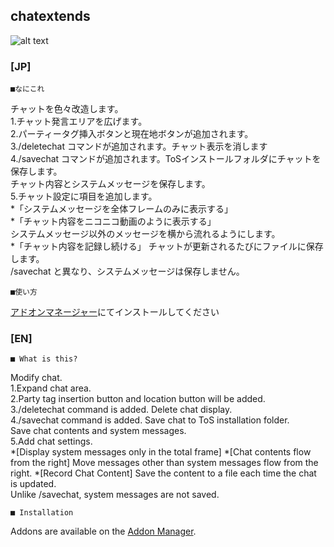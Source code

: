 chatextends
--
![alt text](http://i.imgur.com/wncq1pU.jpg "jp Screenshot")

### [JP]

	■なにこれ

チャットを色々改造します。  
1.チャット発言エリアを広げます。  
2.パーティータグ挿入ボタンと現在地ボタンが追加されます。  
3./deletechat コマンドが追加されます。チャット表示を消します  
4./savechat コマンドが追加されます。ToSインストールフォルダにチャットを保存します。  
  チャット内容とシステムメッセージを保存します。  
5.チャット設定に項目を追加します。  
	*「システムメッセージを全体フレームのみに表示する」  
	*「チャット内容をニコニコ動画のように表示する」  
	  システムメッセージ以外のメッセージを横から流れるようにします。  
	*「チャット内容を記録し続ける」
	  チャットが更新されるたびにファイルに保存します。  
	  /savechat と異なり、システムメッセージは保存しません。  

	■使い方

[アドオンマネージャー](https://github.com/Excrulon/Tree-of-Savior-Addon-Manager)にてインストールしてください


### [EN]

	■ What is this?

Modify chat.  
1.Expand chat area.  
2.Party tag insertion button and location button will be added.  
3./deletechat command is added. Delete chat display.  
4./savechat command is added. Save chat to ToS installation folder.  
  Save chat contents and system messages.  
5.Add chat settings.  
	*[Display system messages only in the total frame]
	*[Chat contents flow from the right]
	  Move messages other than system messages flow from the right.
	*[Record Chat Content]
	  Save the content to a file each time the chat is updated.  
	  Unlike /savechat, system messages are not saved.  

	■ Installation

Addons are available on the [Addon Manager](https://github.com/Excrulon/Tree-of-Savior-Addon-Manager).

